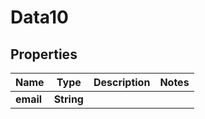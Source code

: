 
# Data10

## Properties
Name | Type | Description | Notes
------------ | ------------- | ------------- | -------------
**email** | **String** |  | 




